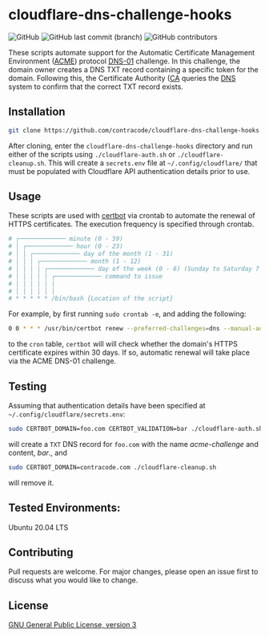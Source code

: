 # cloudflare-dns-challenge-hooks

<img alt="GitHub" src="https://img.shields.io/github/license/contracode/cloudflare-dns-challenge-hooks?color=black"> <img alt="GitHub last commit (branch)" src="https://img.shields.io/github/last-commit/contracode/cloudflare-dns-challenge-hooks/main"> <img alt="GitHub contributors" src="https://img.shields.io/github/contributors/contracode/cloudflare-dns-challenge-hooks">

These scripts automate support for the Automatic Certificate Management Environment ([ACME](https://en.wikipedia.org/wiki/Automatic_Certificate_Management_Environment)) protocol [DNS-01](https://letsencrypt.org/docs/challenge-types/#dns-01-challenge) challenge. In this challenge, the domain owner creates a DNS TXT record containing a specific token for the domain. Following this, the Certificate Authority ([CA](https://en.wikipedia.org/wiki/Certificate_authority) queries the [DNS](https://en.wikipedia.org/wiki/Domain_Name_System) system to confirm that the correct TXT record exists.

## Installation

```bash
git clone https://github.com/contracode/cloudflare-dns-challenge-hooks.git
```
After cloning, enter the `cloudflare-dns-challenge-hooks` directory and run either of the scripts using `./cloudflare-auth.sh` or `./cloudflare-cleanup.sh`. This will create a `secrets.env` file at `~/.config/cloudflare/` that must be populated with Cloudflare API authentication details prior to use.

## Usage

These scripts are used with [certbot](https://certbot.eff.org/pages/about) via crontab to automate the renewal of HTTPS certificates. The execution frequency is specified through crontab.

```bash
# ┌───────────── minute (0 - 59)
# │ ┌───────────── hour (0 - 23)
# │ │ ┌───────────── day of the month (1 - 31)
# │ │ │ ┌───────────── month (1 - 12)
# │ │ │ │ ┌───────────── day of the week (0 - 6) (Sunday to Saturday 7 is also Sunday on some systems)
# │ │ │ │ │ ┌───────────── command to issue                               
# │ │ │ │ │ │
# │ │ │ │ │ │
# * * * * * /bin/bash {Location of the script}
```
For example, by first running `sudo crontab -e`, and adding the following:

```bash
0 0 * * * /usr/bin/certbot renew --preferred-challenges=dns --manual-auth-hook "/home/pi/cloudflare-dns-challenge-hooks/cloudflare-auth.sh" --post-hook "systemctl reload nginx" --manual-cleanup-hook "/home/pi/cloudflare-dns-challenge-hooks/cloudflare-cleanup.sh"
```
to the `cron` table, `certbot` will will check whether the domain's HTTPS certificate expires within 30 days. If so, automatic renewal will take place via the ACME DNS-01 challenge. 

## Testing

Assuming that authentication details have been specified at `~/.config/cloudflare/secrets.env`:

```bash
sudo CERTBOT_DOMAIN=foo.com CERTBOT_VALIDATION=bar ./cloudflare-auth.sh
```

will create a `TXT` DNS record for `foo.com` with the name _acme-challenge_ and content, _bar_., and

```bash
sudo CERTBOT_DOMAIN=contracode.com ./cloudflare-cleanup.sh
```

will remove it.

## Tested Environments:
Ubuntu 20.04 LTS

## Contributing
Pull requests are welcome. For major changes, please open an issue first to discuss what you would like to change.

## License
[GNU General Public License, version 3](https://github.com/contracode/cloudflare-ddns-updater/blob/main/LICENSE)
